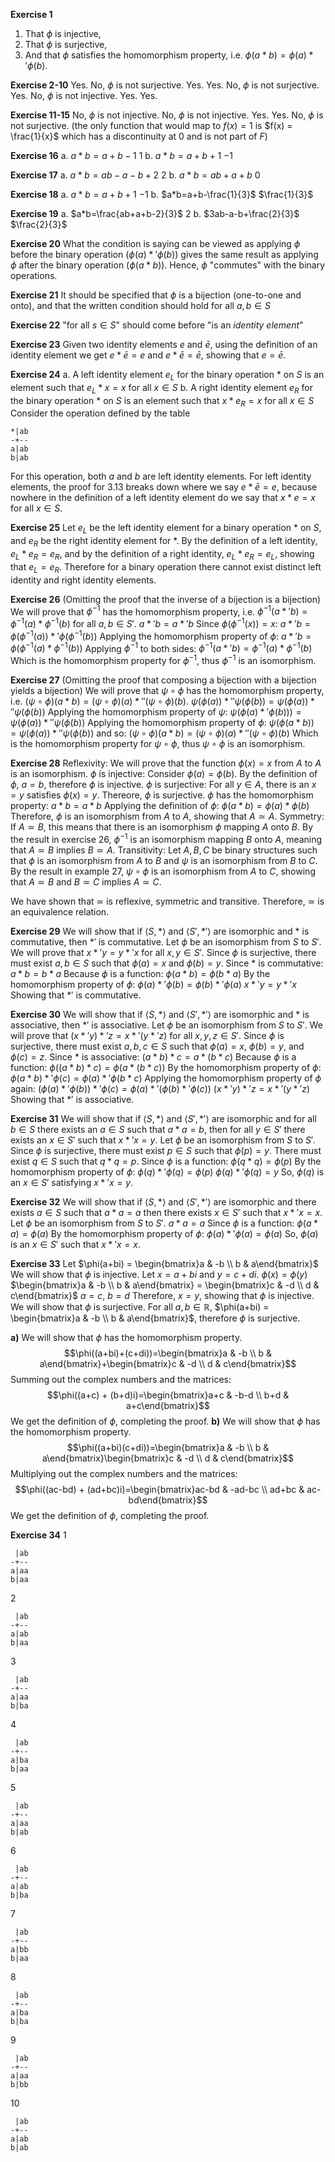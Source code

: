 **Exercise 1**
1. That $\phi$ is injective,
2. That $\phi$ is surjective,
3. And that $\phi$ satisfies the homomorphism property, i.e. $\phi(a*b)=\phi(a)*'\phi(b)$.

**Exercise 2-10**
Yes.
No, $\phi$ is not surjective.
Yes.
Yes.
No, $\phi$ is not surjective.
Yes.
No, $\phi$ is not injective.
Yes.
Yes.

**Exercise 11-15**
No, $\phi$ is not injective.
No, $\phi$ is not injective.
Yes.
Yes.
No, $\phi$ is not surjective. (the only function that would map to $f(x) = 1$ is $f(x) = \frac{1}{x}$ which has a discontinuity at 0 and is not part of $F$)

**Exercise 16**
a.
	$a*b=a+b-1$
	$1$
b.
	$a*b=a+b+1$
	$-1$

**Exercise 17**
a.
	$a*b=ab-a-b+2$
	$2$
b.
	$a*b=ab+a+b$
	$0$

**Exercise 18**
a.
	$a*b=a+b+1$
	$-1$
b.
	$a*b=a+b-\frac{1}{3}$
	$\frac{1}{3}$

**Exercise 19**
a.
	$a*b=\frac{ab+a+b-2}{3}$
	$2$
b.
	$3ab-a-b+\frac{2}{3}$
	$\frac{2}{3}$

**Exercise 20**
What the condition is saying can be viewed as applying $\phi$ before the binary operation ($\phi(a) *' \phi(b)$) gives the same result as applying $\phi$ after the binary operation ($\phi(a*b)$). Hence, $\phi$ "commutes" with the binary operations.

**Exercise 21**
It should be specified that $\phi$ is a bijection (one-to-one and onto), and that the written condition should hold for all $a,b\in S$

**Exercise 22**
"for all $s \in S$" should come before "is an _identity element_"

**Exercise 23**
Given two identity elements $e$ and $\bar{e}$, using the definition of an identity element we get $e*\bar{e}=e$ and $e*\bar{e}=\bar{e}$, showing that $e=\bar{e}$.

**Exercise 24**
a.
	A left identity element $e_L$ for the binary operation $*$ on $S$ is an element such that $e_L * x = x$ for all $x \in S$
b.
	A right identity element $e_R$ for the binary operation $*$ on $S$ is an element such that $x * e_R = x$ for all $x \in S$
Consider the operation defined by the table
```
*|ab
-+--
a|ab
b|ab
```
For this operation, both $a$ and $b$ are left identity elements. For left identity elements, the proof for 3.13 breaks down where we say $e * \bar{e} = e$, because nowhere in the definition of a left identity element do we say that $x*e=x$ for all $x\in S$.

**Exercise 25**
Let $e_L$ be the left identity element for a binary operation $*$ on $S$, and $e_R$ be the right identity element for $*$. By the definition of a left identity, $e_L * e_R = e_R$, and by the definition of a right identity, $e_L * e_R = e_L$, showing that $e_L = e_R$. Therefore for a binary operation there cannot exist distinct left identity and right identity elements.

**Exercise 26**
(Omitting the proof that the inverse of a bijection is a bijection)
We will prove that $\phi^{-1}$ has the homomorphism property, i.e. $\phi^{-1}(a*'b)=\phi^{-1}(a)*\phi^{-1}(b)$ for all $a, b\in S'$.
$a*'b=a*'b$
Since $\phi(\phi^{-1}(x))=x$:
$a*'b=\phi(\phi^{-1}(a))*'\phi(\phi^{-1}(b))$
Applying the homomorphism property of $\phi$:
$a*'b=\phi(\phi^{-1}(a)*\phi^{-1}(b))$
Applying $\phi^{-1}$ to both sides:
$\phi^{-1}(a*'b)=\phi^{-1}(a)*\phi^{-1}(b)$
Which is the homomorphism property for $\phi^{-1}$, thus $\phi^{-1}$ is an isomorphism.

**Exercise 27**
(Omitting the proof that composing a bijection with a bijection yields a bijection)
We will prove that $\psi\circ\phi$ has the homomorphism property, i.e. $(\psi\circ\phi)(a*b)=(\psi\circ\phi)(a)*''(\psi\circ\phi)(b)$.
$\psi(\phi(a))*''\psi(\phi(b))=\psi(\phi(a))*''\psi(\phi(b))$
Applying the homomorphism property of $\psi$:
$\psi(\phi(a)*'\phi(b)))=\psi(\phi(a))*''\psi(\phi(b))$
Applying the homomorphism property of $\phi$:
$\psi(\phi(a*b))=\psi(\phi(a))*''\psi(\phi(b))$
and so:
$(\psi\circ\phi)(a*b)=(\psi\circ\phi)(a)*''(\psi\circ\phi)(b)$
Which is the homomorphism property for $\psi\circ\phi$, thus $\psi\circ\phi$ is an isomorphism.

**Exercise 28**
Reflexivity:
We will prove that the function $\phi(x) = x$ from $A$ to $A$ is an isomorphism.
$\phi$ is injective:
Consider $\phi(a) = \phi(b)$. By the definition of $\phi$, $a = b$, therefore $\phi$ is injective.
$\phi$ is surjective:
For all $y \in A$, there is an $x = y$ satisfies $\phi(x) = y$. Thereore, $\phi$ is surjective.
$\phi$ has the homomorphism property:
$a*b=a*b$
Applying the definition of $\phi$:
$\phi(a*b)=\phi(a)*\phi(b)$
Therefore, $\phi$ is an isomorphism from $A$ to $A$, showing that $A \simeq A$.
Symmetry:
If $A \simeq B$, this means that there is an isomorphism $\phi$ mapping $A$ onto $B$. By the result in exercise 26, $\phi^{-1}$ is an isomorphism mapping $B$ onto $A$, meaning that $A \simeq B$ implies $B \simeq A$.
Transitivity:
Let $A, B, C$ be binary structures such that $\phi$ is an isomorphism from $A$ to $B$ and $\psi$ is an isomorphism from $B$ to $C$. By the result in example 27, $\psi\circ\phi$ is an isomorphism from $A$ to $C$, showing that $A \simeq B$ and $B \simeq C$ implies $A \simeq C$.

We have shown that $\simeq$ is reflexive, symmetric and transitive. Therefore, $\simeq$ is an equivalence relation.

**Exercise 29**
We will show that if $\langle S, *\rangle$ and $\langle S', *'\rangle$ are isomorphic and $*$ is commutative, then $*'$ is commutative. Let $\phi$ be an isomorphism from $S$ to $S'$.
We will prove that $x*'y=y*'x$ for all $x, y \in S'$. Since $\phi$ is surjective, there must exist $a, b \in S$ such that $\phi(a) = x$ and $\phi(b)=y$.
Since $*$ is commutative:
$a*b=b*a$
Because $\phi$ is a function:
$\phi(a*b) = \phi(b*a)$
By the homomorphism property of $\phi$:
$\phi(a)*'\phi(b) = \phi(b)*'\phi(a)$
$x*'y = y*'x$
Showing that $*'$ is commutative.

**Exercise 30**
We will show that if $\langle S, *\rangle$ and $\langle S', *'\rangle$ are isomorphic and $*$ is associative, then $*'$ is associative. Let $\phi$ be an isomorphism from $S$ to $S'$.
We will prove that $(x *' y) *' z= x *' (y *' z)$ for all $x, y, z \in S'$. Since $\phi$ is surjective, there must exist $a, b, c \in S$ such that $\phi(a) = x$, $\phi(b)=y$, and $\phi(c) = z$.
Since $*$ is associative:
$(a*b)*c=a*(b*c)$
Because $\phi$ is a function:
$\phi((a*b)*c)=\phi(a*(b*c))$
By the homomorphism property of $\phi$:
$\phi(a*b)*'\phi(c)=\phi(a)*'\phi(b*c)$
Applying the homomorphism property of $\phi$ again:
$(\phi(a)*'\phi(b))*'\phi(c)=\phi(a)*'(\phi(b)*'\phi(c))$
$(x*'y)*'z=x*'(y*'z)$
Showing that $*'$ is associative.

**Exercise 31**
We will show that if $\langle S, *\rangle$ and $\langle S', *' \rangle$ are isomorphic and for all $b \in S$ there exists an $a \in S$ such that $a*a=b$, then for all $y \in S'$ there exists an $x \in S'$ such that $x*'x=y$. Let $\phi$ be an isomorphism from $S$ to $S'$.
Since $\phi$ is surjective, there must exist $p \in S$ such that $\phi(p) = y$. There must exist $q \in S$ such that $q*q=p$.
Since $\phi$ is a function:
$\phi(q*q)=\phi(p)$
By the homomorphism property of $\phi$:
$\phi(q)*'\phi(q)=\phi(p)$
$\phi(q)*'\phi(q)=y$
So, $\phi(q)$ is an $x \in S'$ satisfying $x*'x=y$.

**Exercise 32**
We will show that if $\langle S, *\rangle$ and $\langle S', *' \rangle$ are isomorphic and there exists $a\in S$ such that $a*a=a$ then there exists $x\in S'$ such that $x*'x=x$. Let $\phi$ be an isomorphism from $S$ to $S'$.
$a*a=a$
Since $\phi$ is a function:
$\phi(a*a)=\phi(a)$
By the homomorphism property of $\phi$:
$\phi(a)*'\phi(a)=\phi(a)$
So, $\phi(a)$ is an $x \in S'$ such that $x*'x=x$.

**Exercise 33**
Let $\phi(a+bi) = \begin{bmatrix}a & -b \\ b & a\end{bmatrix}$
We will show that $\phi$ is injective.
Let $x = a+bi$ and $y = c+di$.
$\phi(x) = \phi(y)$
$\begin{bmatrix}a & -b \\ b & a\end{bmatrix} = \begin{bmatrix}c & -d \\ d & c\end{bmatrix}$
$a=c$, $b =d$
Therefore, $x = y$, showing that $\phi$ is injective.
We will show that $\phi$ is surjective.
For all $a,b\in \mathbb{R}$, $\phi(a+bi) = \begin{bmatrix}a & -b \\ b & a\end{bmatrix}$, therefore $\phi$ is surjective.

**a)**
We will show that $\phi$ has the homomorphism property.
$$\phi((a+bi)+(c+di))=\begin{bmatrix}a & -b \\ b & a\end{bmatrix}+\begin{bmatrix}c & -d \\ d & c\end{bmatrix}$$
Summing out the complex numbers and the matrices:
$$\phi((a+c) + (b+d)i)=\begin{bmatrix}a+c & -b-d \\ b+d & a+c\end{bmatrix}$$
We get the definition of $\phi$, completing the proof.
**b)**
We will show that $\phi$ has the homomorphism property.
$$\phi((a+bi)(c+di))=\begin{bmatrix}a & -b \\ b & a\end{bmatrix}\begin{bmatrix}c & -d \\ d & c\end{bmatrix}$$
Multiplying out the complex numbers and the matrices:
$$\phi((ac-bd) + (ad+bc)i)=\begin{bmatrix}ac-bd & -ad-bc \\ ad+bc & ac-bd\end{bmatrix}$$
We get the definition of $\phi$, completing the proof.

**Exercise 34**
1
```
 |ab
-+--
a|aa
b|aa
```
2
```
 |ab
-+--
a|ab
b|aa
```
3
```
 |ab
-+--
a|aa
b|ba
```
4
```
 |ab
-+--
a|ba
b|aa
```
5
```
 |ab
-+--
a|aa
b|ab
```
6
```
 |ab
-+--
a|ab
b|ba
```
7
```
 |ab
-+--
a|bb
b|aa
```
8
```
 |ab
-+--
a|ba
b|ba
```
9
```
 |ab
-+--
a|aa
b|bb
```
10
```
 |ab
-+--
a|ab
b|ab
```

